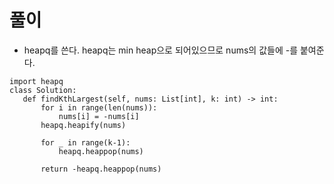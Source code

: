 


# 풀이
 - heapq를 쓴다. heapq는 min heap으로 되어있으므로 nums의 값들에 -를 붙여준다.
 ```python3
 import heapq
class Solution:
    def findKthLargest(self, nums: List[int], k: int) -> int:
        for i in range(len(nums)):
            nums[i] = -nums[i]
        heapq.heapify(nums)
        
        for _ in range(k-1):
            heapq.heappop(nums)
        
        return -heapq.heappop(nums)
 ```
